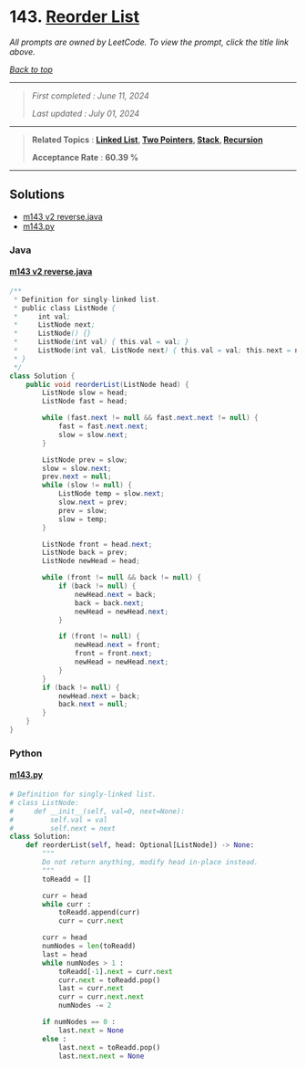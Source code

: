 # 143. [Reorder List](<https://leetcode.com/problems/reorder-list>)

*All prompts are owned by LeetCode. To view the prompt, click the title link above.*

*[Back to top](<../README.md>)*

------

> *First completed : June 11, 2024*
>
> *Last updated : July 01, 2024*

------

> **Related Topics** : **[Linked List](<by_topic/Linked List.md>), [Two Pointers](<by_topic/Two Pointers.md>), [Stack](<by_topic/Stack.md>), [Recursion](<by_topic/Recursion.md>)**
>
> **Acceptance Rate** : **60.39 %**

------

## Solutions

- [m143 v2 reverse.java](<../my-submissions/m143 v2 reverse.java>)
- [m143.py](<../my-submissions/m143.py>)
### Java
#### [m143 v2 reverse.java](<../my-submissions/m143 v2 reverse.java>)
```Java
/**
 * Definition for singly-linked list.
 * public class ListNode {
 *     int val;
 *     ListNode next;
 *     ListNode() {}
 *     ListNode(int val) { this.val = val; }
 *     ListNode(int val, ListNode next) { this.val = val; this.next = next; }
 * }
 */
class Solution {
    public void reorderList(ListNode head) {
        ListNode slow = head;
        ListNode fast = head;

        while (fast.next != null && fast.next.next != null) {
            fast = fast.next.next;
            slow = slow.next;
        }

        ListNode prev = slow;
        slow = slow.next;
        prev.next = null;
        while (slow != null) {
            ListNode temp = slow.next;
            slow.next = prev;
            prev = slow;
            slow = temp;
        }

        ListNode front = head.next;
        ListNode back = prev;
        ListNode newHead = head;

        while (front != null && back != null) {
            if (back != null) {
                newHead.next = back;
                back = back.next;
                newHead = newHead.next;
            }

            if (front != null) {
                newHead.next = front;
                front = front.next;
                newHead = newHead.next;
            }
        }
        if (back != null) {
            newHead.next = back;
            back.next = null;
        }
    }
}
```

### Python
#### [m143.py](<../my-submissions/m143.py>)
```Python
# Definition for singly-linked list.
# class ListNode:
#     def __init__(self, val=0, next=None):
#         self.val = val
#         self.next = next
class Solution:
    def reorderList(self, head: Optional[ListNode]) -> None:
        """
        Do not return anything, modify head in-place instead.
        """
        toReadd = []

        curr = head
        while curr :
            toReadd.append(curr)
            curr = curr.next

        curr = head
        numNodes = len(toReadd)
        last = head
        while numNodes > 1 :
            toReadd[-1].next = curr.next
            curr.next = toReadd.pop()
            last = curr.next
            curr = curr.next.next
            numNodes -= 2

        if numNodes == 0 :
            last.next = None
        else :
            last.next = toReadd.pop()
            last.next.next = None
```

